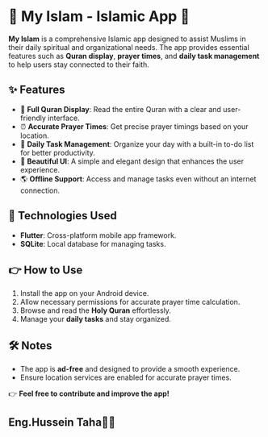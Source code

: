 # 🌟 My Islam - Islamic App 🌟

**My Islam** is a comprehensive Islamic app designed to assist Muslims in their daily spiritual and organizational needs. The app provides essential features such as **Quran display**, **prayer times**, and **daily task management** to help users stay connected to their faith.

## ✨ Features
- 📖 **Full Quran Display**: Read the entire Quran with a clear and user-friendly interface.
- ⏰ **Accurate Prayer Times**: Get precise prayer timings based on your location.
- 📅 **Daily Task Management**: Organize your day with a built-in to-do list for better productivity.
- 🎨 **Beautiful UI**: A simple and elegant design that enhances the user experience.
- 🌎 **Offline Support**: Access and manage tasks even without an internet connection.

## 🔧 Technologies Used
- **Flutter**: Cross-platform mobile app framework.
- **SQLite**: Local database for managing tasks.

## 👉 How to Use
1. Install the app on your Android device.
2. Allow necessary permissions for accurate prayer time calculation.
3. Browse and read the **Holy Quran** effortlessly.
4. Manage your **daily tasks** and stay organized.

## 🛠 Notes
- The app is **ad-free** and designed to provide a smooth experience.
- Ensure location services are enabled for accurate prayer times.

👉 **Feel free to contribute and improve the app!**

## Eng.Hussein Taha👨‍💻
